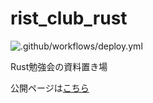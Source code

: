 # rist_club_rust

![.github/workflows/deploy.yml](https://github.com/RistoranteRist/rist_club_rust/workflows/.github/workflows/deploy.yml/badge.svg)

Rust勉強会の資料置き場


公開ページは[こちら](https://ristoranterist.github.io/rist_club_rust/)
